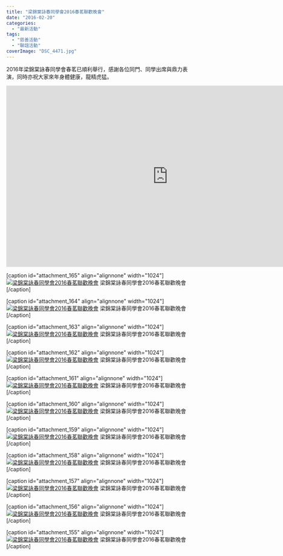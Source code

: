 ```yaml
---
title: "梁錦棠詠春同學會2016春茗聯歡晚會"
date: "2016-02-20"
categories: 
  - "最新活動"
tags: 
  - "慈善活動"
  - "聯誼活動"
coverImage: "DSC_4471.jpg"
---
```


2016年梁錦棠詠春同學會春茗已順利舉行，感謝各位同門、同學出席與鼎力表演，同時亦祝大家來年身體健康，龍精虎猛。

<iframe width="853" height="480" src="https://www.youtube.com/embed/videoseries?list=PLOYQdUSzBf_shOoY7TmAoNPUbVi_E7I-a" frameborder="0" allowfullscreen></iframe>

<!--more-->

\[caption id="attachment\_165" align="alignnone" width="1024"\][![梁錦棠詠春同學會2016春茗聯歡晚會](images/DSC_4471-1024x680.jpg)](http://13.229.250.225/wp-content/uploads/2016/03/DSC_4471.jpg) 梁錦棠詠春同學會2016春茗聯歡晚會\[/caption\]

\[caption id="attachment\_164" align="alignnone" width="1024"\][![梁錦棠詠春同學會2016春茗聯歡晚會](images/DSC_4466-1024x680.jpg)](http://13.229.250.225/wp-content/uploads/2016/03/DSC_4466.jpg) 梁錦棠詠春同學會2016春茗聯歡晚會\[/caption\]

\[caption id="attachment\_163" align="alignnone" width="1024"\][![梁錦棠詠春同學會2016春茗聯歡晚會](images/DSC_4417-1024x680.jpg)](http://13.229.250.225/wp-content/uploads/2016/03/DSC_4417.jpg) 梁錦棠詠春同學會2016春茗聯歡晚會\[/caption\]

\[caption id="attachment\_162" align="alignnone" width="1024"\][![梁錦棠詠春同學會2016春茗聯歡晚會](images/DSC_4405-1024x680.jpg)](http://13.229.250.225/wp-content/uploads/2016/03/DSC_4405.jpg) 梁錦棠詠春同學會2016春茗聯歡晚會\[/caption\]

\[caption id="attachment\_161" align="alignnone" width="1024"\][![梁錦棠詠春同學會2016春茗聯歡晚會](images/DSC_4399-1024x680.jpg)](http://13.229.250.225/wp-content/uploads/2016/03/DSC_4399.jpg) 梁錦棠詠春同學會2016春茗聯歡晚會\[/caption\]

\[caption id="attachment\_160" align="alignnone" width="1024"\][![梁錦棠詠春同學會2016春茗聯歡晚會](images/DSC_4386-1024x680.jpg)](http://13.229.250.225/wp-content/uploads/2016/03/DSC_4386.jpg) 梁錦棠詠春同學會2016春茗聯歡晚會\[/caption\]

\[caption id="attachment\_159" align="alignnone" width="1024"\][![梁錦棠詠春同學會2016春茗聯歡晚會](images/DSC_4375-1024x680.jpg)](http://13.229.250.225/wp-content/uploads/2016/03/DSC_4375.jpg) 梁錦棠詠春同學會2016春茗聯歡晚會\[/caption\]

\[caption id="attachment\_158" align="alignnone" width="1024"\][![梁錦棠詠春同學會2016春茗聯歡晚會](images/DSC_4368-1024x680.jpg)](http://13.229.250.225/wp-content/uploads/2016/03/DSC_4368.jpg) 梁錦棠詠春同學會2016春茗聯歡晚會\[/caption\]

\[caption id="attachment\_157" align="alignnone" width="1024"\][![梁錦棠詠春同學會2016春茗聯歡晚會](images/DSC_4348-1024x680.jpg)](http://13.229.250.225/wp-content/uploads/2016/03/DSC_4348.jpg) 梁錦棠詠春同學會2016春茗聯歡晚會\[/caption\]

\[caption id="attachment\_156" align="alignnone" width="1024"\][![梁錦棠詠春同學會2016春茗聯歡晚會](images/DSC_4337-1024x680.jpg)](http://13.229.250.225/wp-content/uploads/2016/03/DSC_4337.jpg) 梁錦棠詠春同學會2016春茗聯歡晚會\[/caption\]

\[caption id="attachment\_155" align="alignnone" width="1024"\][![梁錦棠詠春同學會2016春茗聯歡晚會](images/DSC_4336-1024x680.jpg)](http://13.229.250.225/wp-content/uploads/2016/03/DSC_4336.jpg) 梁錦棠詠春同學會2016春茗聯歡晚會\[/caption\]
